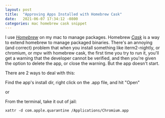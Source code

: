 ```yaml
---
layout: post
title:  "Approving Apps Installed with Homebrew Cask"
date:   2021-06-07 17:34:12 -0800
categories: mac homebrew cask snippet
---
```


I use *[Homebrew](https://brew.sh/)* on my mac to manage packages. Homebrew *[Cask](https://github.com/Homebrew/homebrew-cask)* is a way to extend homebrew to manage packaged binaries. There's an annoying (and correct) problem that when you install something like iterm2-nightly, or chromium, or mpv with homebrew cask, the first time you try to run it, you'll get a warning that the developer cannot be verified, and then you're given the option to delete the app, or close the warning. But the app doesn't start.

There are 2 ways to deal with this:

Find the app's install dir, right click on the .app file, and hit "Open"

or


From the terminal, take it out of jail:
```
xattr -d com.apple.quarantine /Applications/Chromium.app
```
